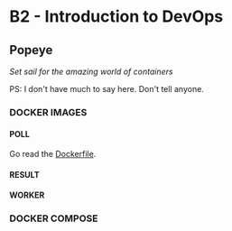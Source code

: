 # B2 - Introduction to DevOps
##  Popeye 
*Set sail for the amazing world of containers*  

PS: I don't have much to say here. Don't tell anyone.

### DOCKER IMAGES
#### POLL  
Go read the [Dockerfile](app/poll/Dockerfile).
#### RESULT
#### WORKER

### DOCKER COMPOSE
